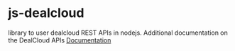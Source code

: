 # js-dealcloud

library to user dealcloud REST APIs in nodejs. Additional documentation on the DealCloud APIs [Documentation](https://api.docs.dealcloud.com)
